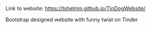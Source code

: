 Link to website: https://tshetrim.github.io/TinDogWebsite/

Bootstrap designed website with funny twist on Tinder
